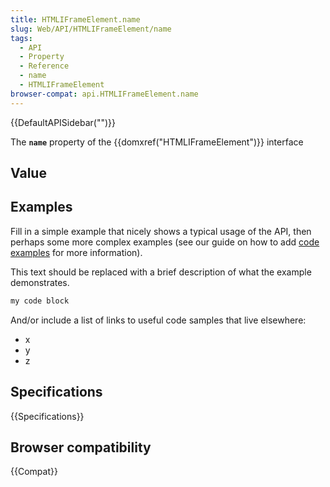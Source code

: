 ```yaml
---
title: HTMLIFrameElement.name
slug: Web/API/HTMLIFrameElement/name
tags:
  - API
  - Property
  - Reference
  - name
  - HTMLIFrameElement
browser-compat: api.HTMLIFrameElement.name
---
```

{{DefaultAPISidebar("")}}

The **`name`** property of the {{domxref("HTMLIFrameElement")}} interface 

## Value



## Examples

Fill in a simple example that nicely shows a typical usage of the API, then perhaps some more complex examples (see our guide on how to add [code examples](/en-US/docs/MDN/Contribute/Structures/Code_examples) for more information).

This text should be replaced with a brief description of what the example demonstrates.

```js
my code block
```

And/or include a list of links to useful code samples that live elsewhere:

*   x
*   y
*   z

## Specifications

{{Specifications}}

## Browser compatibility

{{Compat}}


